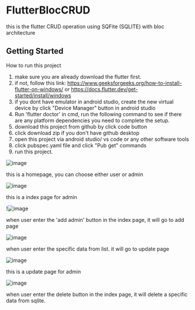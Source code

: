 # FlutterBlocCRUD

this is the flutter CRUD operation using SQFite (SQLITE) with bloc architecture 

## Getting Started

How to run this project

1. make sure you are already download the flutter first.
2. if not, follow this link: https://www.geeksforgeeks.org/how-to-install-flutter-on-windows/ or https://docs.flutter.dev/get-started/install/windows
3. if you dont have emulator in android studio, create the new virtual device by click "Device Manager" button in android studio
4. Run 'flutter doctor' in cmd, run the following command to see if there are any platform dependencies you need to complete the setup.
5. download this project from github by click code button 
6. click download zip if you don't have github desktop
7. open this project via android studio/ vs code or any other software tools
8. click pubspec.yaml file and click "Pub get" commands
9. run this project.


![image](https://user-images.githubusercontent.com/89571593/165873284-113938a7-fb1c-4fcf-ba5b-c8937d8c676c.png)

this is a homepage, you can choose either user or admin


![image](https://user-images.githubusercontent.com/89571593/165873336-9bcbd7e0-821f-4cab-85da-a37c662d94eb.png)

this is a index page for admin

!![image](https://user-images.githubusercontent.com/89571593/165873375-81d2d4ff-2428-445b-962d-268f00bc8e4d.png)

when user enter the 'add admin' button in the index page, it will go to add page

![image](https://user-images.githubusercontent.com/89571593/165873588-2c6c7a03-425e-45f7-bce9-4ef7b4fb9200.png)

when user enter the specific data from list. it will go to update page

![image](https://user-images.githubusercontent.com/89571593/165873807-2aeb4877-59cf-4c31-8a67-1fc760903394.png)

this is a update page for admin


![image](https://user-images.githubusercontent.com/89571593/165873468-60e325d9-2caf-40c3-9d8e-a79e2c317f6e.png)

when user enter the delete button in the index page, it will delete a specific data from sqlite.



